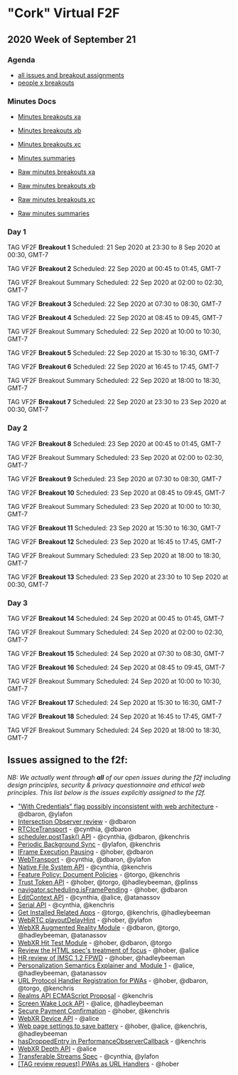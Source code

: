 # "Cork" Virtual F2F
## 2020 Week of September 21

### Agenda

* [all issues and breakout assignments](https://w3ctag.github.io/meetings/2020/09-europe/cork_issues.html)
* [people x breakouts](https://w3ctag.github.io/meetings/2020/09-europe/cork_person_x_breakout.html)

### Minutes Docs

* [Minutes breakouts *x*a](minutes-a-breakouts.md)
* [Minutes breakouts *x*b](minutes-b-breakouts.md)
* [Minutes breakouts *x*c](minutes-c-breakouts.md)
* [Minutes summaries](minutes-summary-sessions.md)

* [Raw minutes breakouts *x*a](https://cryptpad.w3ctag.org/code/#/2/code/view/lPN89IsMD-cFiOPyB59zMAJ1oVgvCmbfdstcaE+GUKE/)
* [Raw minutes breakouts *x*b](https://cryptpad.w3ctag.org/code/#/2/code/view/AxkDPcnXvN93yRYLWSladIiltm58Q9k1mUXq2GyLj3E/)
* [Raw minutes breakouts *x*c](https://cryptpad.w3ctag.org/code/#/2/code/view/HVTxef37-2l8ezmiBLoTTCCaSFIF3SdVNA0UR-ddDUg/)
* [Raw minutes summaries](https://cryptpad.w3ctag.org/code/#/2/code/view/3uSE3e8XyxMKmpPuM22nM3nwf0HYTgtAyLu90l1MTUM/)

### Day 1

TAG VF2F **Breakout 1** Scheduled: 21 Sep 2020 at 23:30 to 8 Sep 2020 at 00:30, GMT-7

TAG VF2F **Breakout 2** Scheduled: 22 Sep 2020 at 00:45 to 01:45, GMT-7

TAG VF2F Breakout Summary Scheduled: 22 Sep 2020 at 02:00 to 02:30, GMT-7

TAG VF2F **Breakout 3** Scheduled: 22 Sep 2020 at 07:30 to 08:30, GMT-7

TAG VF2F **Breakout 4** Scheduled: 22 Sep 2020 at 08:45 to 09:45, GMT-7

TAG VF2F Breakout Summary Scheduled: 22 Sep 2020 at 10:00 to 10:30, GMT-7

TAG VF2F **Breakout 5** Scheduled: 22 Sep 2020 at 15:30 to 16:30, GMT-7

TAG VF2F **Breakout 6** Scheduled: 22 Sep 2020 at 16:45 to 17:45, GMT-7

TAG VF2F Breakout Summary Scheduled: 22 Sep 2020 at 18:00 to 18:30, GMT-7

TAG VF2F **Breakout 7** Scheduled: 22 Sep 2020 at 23:30 to 23 Sep 2020 at 00:30, GMT-7

### Day 2

TAG VF2F **Breakout 8** Scheduled: 23 Sep 2020 at 00:45 to 01:45, GMT-7

TAG VF2F Breakout Summary Scheduled: 23 Sep 2020 at 02:00 to 02:30, GMT-7

TAG VF2F **Breakout 9** Scheduled: 23 Sep 2020 at 07:30 to 08:30, GMT-7

TAG VF2F **Breakout 10** Scheduled: 23 Sep 2020 at 08:45 to 09:45, GMT-7

TAG VF2F Breakout Summary Scheduled: 23 Sep 2020 at 10:00 to 10:30, GMT-7

TAG VF2F **Breakout 11** Scheduled: 23 Sep 2020 at 15:30 to 16:30, GMT-7

TAG VF2F **Breakout 12** Scheduled: 23 Sep 2020 at 16:45 to 17:45, GMT-7

TAG VF2F Breakout Summary Scheduled: 23 Sep 2020 at 18:00 to 18:30, GMT-7

TAG VF2F **Breakout 13** Scheduled: 23 Sep 2020 at 23:30 to 10 Sep 2020 at 00:30, GMT-7

### Day 3

TAG VF2F **Breakout 14** Scheduled: 24 Sep 2020 at 00:45 to 01:45, GMT-7

TAG VF2F Breakout Summary Scheduled: 24 Sep 2020 at 02:00 to 02:30, GMT-7

TAG VF2F **Breakout 15** Scheduled: 24 Sep 2020 at 07:30 to 08:30, GMT-7

TAG VF2F **Breakout 16** Scheduled: 24 Sep 2020 at 08:45 to 09:45, GMT-7

TAG VF2F Breakout Summary Scheduled: 24 Sep 2020 at 10:00 to 10:30, GMT-7

TAG VF2F **Breakout 17** Scheduled: 24 Sep 2020 at 15:30 to 16:30, GMT-7

TAG VF2F **Breakout 18** Scheduled: 24 Sep 2020 at 16:45 to 17:45, GMT-7

TAG VF2F Breakout Summary Scheduled: 24 Sep 2020 at 18:00 to 18:30, GMT-7

## Issues assigned to the f2f:

*NB: We actually went through **all** of our open issues during the f2f including design principles, security & privacy questionnaire and ethical web principles. This list below is the issues explicitly assigned to the f2f.*

* ["With Credentials" flag possibly inconsistent with web architecture](https://github.com/w3ctag/design-reviews/issues/76) - @dbaron, @ylafon
* [Intersection Observer review](https://github.com/w3ctag/design-reviews/issues/197) - @dbaron
* [RTCIceTransport](https://github.com/w3ctag/design-reviews/issues/304) - @cynthia, @dbaron
* [scheduler.postTask() API](https://github.com/w3ctag/design-reviews/issues/338) - @cynthia, @dbaron, @kenchris
* [Periodic Background Sync](https://github.com/w3ctag/design-reviews/issues/367) - @ylafon, @kenchris
* [IFrame Execution Pausing](https://github.com/w3ctag/design-reviews/issues/369) - @hober, @dbaron
* [WebTransport](https://github.com/w3ctag/design-reviews/issues/389) - @cynthia, @dbaron, @ylafon
* [Native File System API](https://github.com/w3ctag/design-reviews/issues/390) - @cynthia, @kenchris
* [Feature Policy: Document Policies](https://github.com/w3ctag/design-reviews/issues/408) - @torgo, @kenchris
* [Trust Token API](https://github.com/w3ctag/design-reviews/issues/414) - @hober, @torgo, @hadleybeeman, @plinss
* [navigator.scheduling.isFramePending](https://github.com/w3ctag/design-reviews/issues/415) - @hober, @dbaron
* [EditContext API](https://github.com/w3ctag/design-reviews/issues/416) - @cynthia, @alice, @atanassov
* [Serial API](https://github.com/w3ctag/design-reviews/issues/431) - @cynthia, @kenchris
* [Get Installed Related Apps](https://github.com/w3ctag/design-reviews/issues/436) - @torgo, @kenchris, @hadleybeeman
* [WebRTC playoutDelayHint](https://github.com/w3ctag/design-reviews/issues/441) - @hober, @ylafon
* [WebXR Augmented Reality Module](https://github.com/w3ctag/design-reviews/issues/462) - @dbaron, @torgo, @hadleybeeman, @atanassov
* [WebXR Hit Test Module](https://github.com/w3ctag/design-reviews/issues/463) - @hober, @dbaron, @torgo
* [Review the HTML spec's treatment of focus](https://github.com/w3ctag/design-reviews/issues/468) - @hober, @alice
* [HR review of IMSC 1.2 FPWD](https://github.com/w3ctag/design-reviews/issues/474) - @hober, @hadleybeeman
* [Personalization Semantics Explainer and  Module 1](https://github.com/w3ctag/design-reviews/issues/476) - @alice, @hadleybeeman, @atanassov
* [URL Protocol Handler Registration for PWAs](https://github.com/w3ctag/design-reviews/issues/482) - @hober, @dbaron, @torgo, @kenchris
* [Realms API ECMAScript Proposal](https://github.com/w3ctag/design-reviews/issues/542) - @kenchris
* [Screen Wake Lock API](https://github.com/w3ctag/design-reviews/issues/543) - @alice, @hadleybeeman
* [Secure Payment Confirmation](https://github.com/w3ctag/design-reviews/issues/544) - @hober, @kenchris
* [WebXR Device API](https://github.com/w3ctag/design-reviews/issues/545) - @alice
* [Web page settings to save battery](https://github.com/w3ctag/design-reviews/issues/546) - @hober, @alice, @kenchris, @hadleybeeman
* [hasDroppedEntry in PerformanceObserverCallback](https://github.com/w3ctag/design-reviews/issues/547) - @kenchris
* [WebXR Depth API](https://github.com/w3ctag/design-reviews/issues/550) - @alice
* [Transferable Streams Spec](https://github.com/w3ctag/design-reviews/issues/551) - @cynthia, @ylafon
* [[TAG review request] PWAs as URL Handlers](https://github.com/w3ctag/design-reviews/issues/552) - @hober
